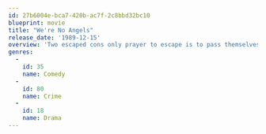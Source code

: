 ```yaml
---
id: 27b6004e-bca7-420b-ac7f-2c8bbd32bc10
blueprint: movie
title: "We're No Angels"
release_date: '1989-12-15'
overview: 'Two escaped cons only prayer to escape is to pass themselves off as priests and pass by the police blockade at the border into the safety of Canada.'
genres:
  -
    id: 35
    name: Comedy
  -
    id: 80
    name: Crime
  -
    id: 18
    name: Drama
---
```

